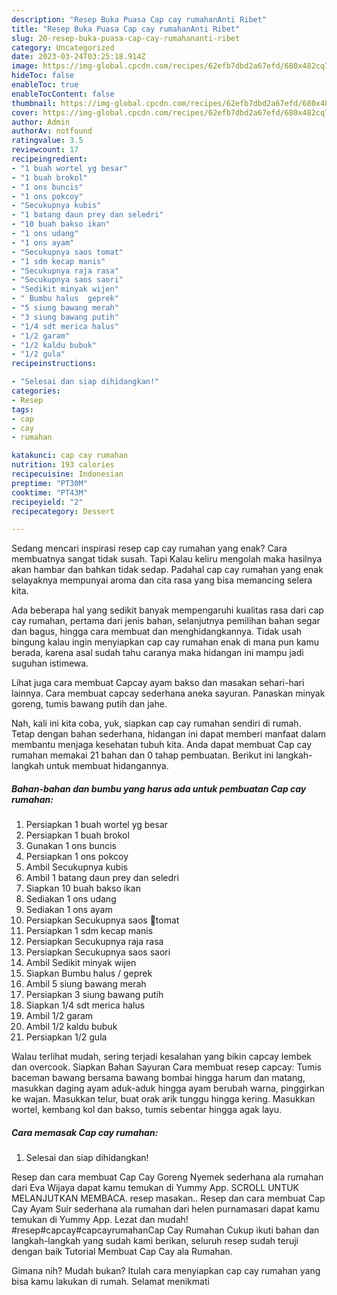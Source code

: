 ```yaml
---
description: "Resep Buka Puasa Cap cay rumahanAnti Ribet"
title: "Resep Buka Puasa Cap cay rumahanAnti Ribet"
slug: 20-resep-buka-puasa-cap-cay-rumahananti-ribet
category: Uncategorized
date: 2023-03-24T03:25:18.914Z
image: https://img-global.cpcdn.com/recipes/62efb7dbd2a67efd/680x482cq70/cap-cay-rumahan-foto-resep-utama.jpg
hideToc: false
enableToc: true
enableTocContent: false
thumbnail: https://img-global.cpcdn.com/recipes/62efb7dbd2a67efd/680x482cq70/cap-cay-rumahan-foto-resep-utama.jpg
cover: https://img-global.cpcdn.com/recipes/62efb7dbd2a67efd/680x482cq70/cap-cay-rumahan-foto-resep-utama.jpg
author: Admin
authorAv: notfound
ratingvalue: 3.5
reviewcount: 17
recipeingredient:
- "1 buah wortel yg besar"
- "1 buah brokol"
- "1 ons buncis"
- "1 ons pokcoy"
- "Secukupnya kubis"
- "1 batang daun prey dan seledri"
- "10 buah bakso ikan"
- "1 ons udang"
- "1 ons ayam"
- "Secukupnya saos tomat"
- "1 sdm kecap manis"
- "Secukupnya raja rasa"
- "Secukupnya saos saori"
- "Sedikit minyak wijen"
- " Bumbu halus  geprek"
- "5 siung bawang merah"
- "3 siung bawang putih"
- "1/4 sdt merica halus"
- "1/2 garam"
- "1/2 kaldu bubuk"
- "1/2 gula"
recipeinstructions:

- "Selesai dan siap dihidangkan!"
categories:
- Resep
tags:
- cap
- cay
- rumahan

katakunci: cap cay rumahan 
nutrition: 193 calories
recipecuisine: Indonesian
preptime: "PT30M"
cooktime: "PT43M"
recipeyield: "2"
recipecategory: Dessert

---
```



Sedang mencari inspirasi resep cap cay rumahan yang enak? Cara membuatnya sangat tidak susah. Tapi Kalau keliru mengolah maka hasilnya akan hambar dan bahkan tidak sedap. Padahal cap cay rumahan yang enak selayaknya mempunyai aroma dan cita rasa yang bisa memancing selera kita.


Ada beberapa hal yang sedikit banyak mempengaruhi kualitas rasa dari cap cay rumahan, pertama dari jenis bahan, selanjutnya pemilihan bahan segar dan bagus, hingga cara membuat dan menghidangkannya. Tidak usah bingung kalau ingin menyiapkan cap cay rumahan enak di mana pun kamu berada, karena asal sudah tahu caranya maka hidangan ini mampu jadi suguhan istimewa.

Lihat juga cara membuat Capcay ayam bakso dan masakan sehari-hari lainnya. Cara membuat capcay sederhana aneka sayuran. Panaskan minyak goreng, tumis bawang putih dan jahe.


Nah, kali ini kita coba, yuk, siapkan cap cay rumahan sendiri di rumah. Tetap dengan bahan sederhana, hidangan ini dapat memberi manfaat dalam membantu menjaga kesehatan tubuh kita. Anda dapat membuat Cap cay rumahan memakai 21 bahan dan 0 tahap pembuatan. Berikut ini langkah-langkah untuk membuat hidangannya.

<!--inarticleads1-->

##### Bahan-bahan dan bumbu yang harus ada untuk pembuatan Cap cay rumahan:

1. Persiapkan 1 buah wortel yg besar
1. Persiapkan 1 buah brokol
1. Gunakan 1 ons buncis
1. Persiapkan 1 ons pokcoy
1. Ambil Secukupnya kubis
1. Ambil 1 batang daun prey dan seledri
1. Siapkan 10 buah bakso ikan
1. Sediakan 1 ons udang
1. Sediakan 1 ons ayam
1. Persiapkan Secukupnya saos 🍅tomat
1. Persiapkan 1 sdm kecap manis
1. Persiapkan Secukupnya raja rasa
1. Persiapkan Secukupnya saos saori
1. Ambil Sedikit minyak wijen
1. Siapkan  Bumbu halus / geprek
1. Ambil 5 siung bawang merah
1. Persiapkan 3 siung bawang putih
1. Siapkan 1/4 sdt merica halus
1. Ambil 1/2 garam
1. Ambil 1/2 kaldu bubuk
1. Persiapkan 1/2 gula


Walau terlihat mudah, sering terjadi kesalahan yang bikin capcay lembek dan overcook. Siapkan Bahan Sayuran Cara membuat resep capcay: Tumis baceman bawang bersama bawang bombai hingga harum dan matang, masukkan daging ayam aduk-aduk hingga ayam berubah warna, pinggirkan ke wajan. Masukkan telur, buat orak arik tunggu hingga kering. Masukkan wortel, kembang kol dan bakso, tumis sebentar hingga agak layu. 

<!--inarticleads2-->

##### Cara memasak Cap cay rumahan:


1. Selesai dan siap dihidangkan!

Resep dan cara membuat Cap Cay Goreng Nyemek sederhana ala rumahan dari Eva Wijaya dapat kamu temukan di Yummy App. SCROLL UNTUK MELANJUTKAN MEMBACA. resep masakan.. Resep dan cara membuat Cap Cay Ayam Suir sederhana ala rumahan dari helen purnamasari dapat kamu temukan di Yummy App. Lezat dan mudah! #resep#capcay#capcayrumahanCap Cay Rumahan Cukup ikuti bahan dan langkah-langkah yang sudah kami berikan, seluruh resep sudah teruji dengan baik Tutorial Membuat Cap Cay ala Rumahan. 

Gimana nih? Mudah bukan? Itulah cara menyiapkan cap cay rumahan yang bisa kamu lakukan di rumah. Selamat menikmati
